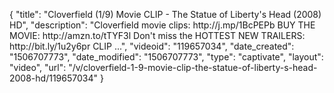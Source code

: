 {
    "title": "Cloverfield (1\/9) Movie CLIP - The Statue of Liberty's Head (2008) HD",
    "description": "Cloverfield movie clips: http:\/\/j.mp\/1BcPEPb BUY THE MOVIE: http:\/\/amzn.to\/tTYF3l Don't miss the HOTTEST NEW TRAILERS: http:\/\/bit.ly\/1u2y6pr CLIP ...",
    "videoid": "119657034",
    "date_created": "1506707773",
    "date_modified": "1506707773",
    "type": "captivate",
    "layout": "video",
    "url": "\/v\/cloverfield-1-9-movie-clip-the-statue-of-liberty-s-head-2008-hd\/119657034"
}